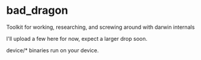 # bad_dragon
Toolkit for working, researching, and screwing around with darwin internals

I'll upload a few here for now, expect a larger drop soon.

device/* binaries run on your device.
